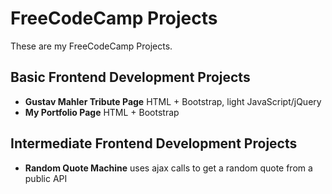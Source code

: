 # FreeCodeCamp Projects
These are my FreeCodeCamp Projects.

## Basic Frontend Development Projects
* **Gustav Mahler Tribute Page** HTML + Bootstrap, light JavaScript/jQuery
* **My Portfolio Page** HTML + Bootstrap

## Intermediate Frontend Development Projects
* **Random Quote Machine** uses ajax calls to get a random quote from a public API
